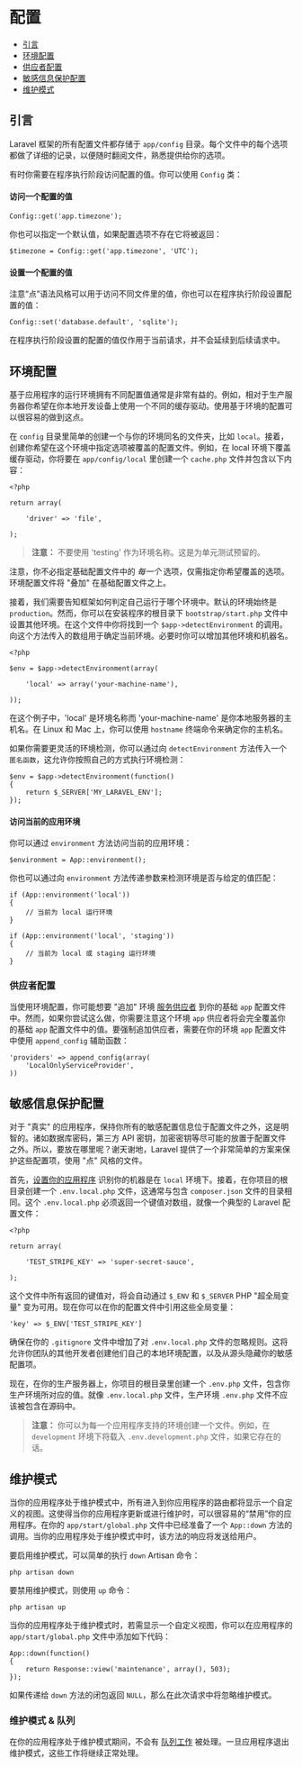 # 配置

- [引言](#introduction)
- [环境配置](#environment-configuration)
- [供应者配置](#provider-configuration)
- [敏感信息保护配置](#protecting-sensitive-configuration)
- [维护模式](#maintenance-mode)

<a name="introduction"></a>
## 引言

Laravel 框架的所有配置文件都存储于 `app/config` 目录。每个文件中的每个选项都做了详细的记录，以便随时翻阅文件，熟悉提供给你的选项。

有时你需要在程序执行阶段访问配置的值。你可以使用 `Config` 类：

#### 访问一个配置的值

	Config::get('app.timezone');

你也可以指定一个默认值，如果配置选项不存在它将被返回：

	$timezone = Config::get('app.timezone', 'UTC');

#### 设置一个配置的值

注意“点”语法风格可以用于访问不同文件里的值，你也可以在程序执行阶段设置配置的值：

	Config::set('database.default', 'sqlite');

在程序执行阶段设置的配置的值仅作用于当前请求，并不会延续到后续请求中。

<a name="environment-configuration"></a>
## 环境配置

基于应用程序的运行环境拥有不同配置值通常是非常有益的。例如，相对于生产服务器你希望在你本地开发设备上使用一个不同的缓存驱动。使用基于环境的配置可以很容易的做到这点。

在 `config` 目录里简单的创建一个与你的环境同名的文件夹，比如 `local`。接着，创建你希望在这个环境中指定选项被覆盖的配置文件。例如，在 local 环境下覆盖缓存驱动，你将要在 `app/config/local` 里创建一个 `cache.php` 文件并包含以下内容：

	<?php

	return array(

		'driver' => 'file',

	);

> **注意：** 不要使用 'testing' 作为环境名称。这是为单元测试预留的。

注意，你不必指定基础配置文件中的 _每一个_ 选项，仅需指定你希望覆盖的选项。环境配置文件将 "叠加" 在基础配置文件之上。

接着，我们需要告知框架如何判定自己运行于哪个环境中。默认的环境始终是 `production`。然而，你可以在安装程序的根目录下 `bootstrap/start.php` 文件中设置其他环境。在这个文件中你将找到一个 `$app->detectEnvironment` 的调用。向这个方法传入的数组用于确定当前环境。必要时你可以增加其他环境和机器名。

    <?php

    $env = $app->detectEnvironment(array(

        'local' => array('your-machine-name'),

    ));

在这个例子中，'local' 是环境名称而 'your-machine-name' 是你本地服务器的主机名。在 Linux 和 Mac 上，你可以使用 `hostname` 终端命令来确定你的主机名。

如果你需要更灵活的环境检测，你可以通过向 `detectEnvironment` 方法传入一个 `匿名函数`，这允许你按照自己的方式执行环境检测：

	$env = $app->detectEnvironment(function()
	{
		return $_SERVER['MY_LARAVEL_ENV'];
	});

#### 访问当前的应用环境

你可以通过 `environment` 方法访问当前的应用环境：

	$environment = App::environment();

你也可以通过向 `environment` 方法传递参数来检测环境是否与给定的值匹配：

	if (App::environment('local'))
	{
		// 当前为 local 运行环境
	}

	if (App::environment('local', 'staging'))
	{
		// 当前为 local 或 staging 运行环境
	}

<a name="provider-configuration"></a>
### 供应者配置

当使用环境配置，你可能想要 "追加" 环境 [服务供应者](/docs/ioc#service-providers) 到你的基础 `app` 配置文件中。然而，如果你尝试这么做，你需要注意这个环境 `app` 供应者将会完全覆盖你的基础 `app` 配置文件中的值。要强制追加供应者，需要在你的环境 `app` 配置文件中使用 `append_config` 辅助函数：

	'providers' => append_config(array(
		'LocalOnlyServiceProvider',
	))

<a name="protecting-sensitive-configuration"></a>
## 敏感信息保护配置

对于 "真实" 的应用程序，保持你所有的敏感配置信息位于配置文件之外，这是明智的。诸如数据库密码，第三方 API 密钥，加密密钥等尽可能的放置于配置文件之外。所以，要放在哪里呢？谢天谢地，Laravel 提供了一个非常简单的方案来保护这些配置项，使用 "点" 风格的文件。

首先，[设置你的应用程序](/docs/configuration#environment-configuration) 识别你的机器是在 `local` 环境下。接着，在你项目的根目录创建一个 `.env.local.php` 文件，这通常与包含 `composer.json` 文件的目录相同。这个 `.env.local.php` 必须返回一个键值对数组，就像一个典型的 Laravel 配置文件：

	<?php

	return array(

		'TEST_STRIPE_KEY' => 'super-secret-sauce',

	);

这个文件中所有返回的键值对，将会自动通过 `$_ENV` 和 `$_SERVER` PHP "超全局变量" 变为可用。现在你可以在你的配置文件中引用这些全局变量：

	'key' => $_ENV['TEST_STRIPE_KEY']

确保在你的 `.gitignore` 文件中增加了对 `.env.local.php` 文件的忽略规则。这将允许你团队的其他开发者创建他们自己的本地环境配置，以及从源头隐藏你的敏感配置项。

现在，在你的生产服务器上，你项目的根目录里创建一个 `.env.php` 文件，包含你生产环境所对应的值。就像 `.env.local.php` 文件，生产环境 `.env.php` 文件不应该被包含在源码中。

> **注意：** 你可以为每一个应用程序支持的环境创建一个文件。例如，在 `development` 环境下将载入 `.env.development.php` 文件，如果它存在的话。

<a name="maintenance-mode"></a>
## 维护模式

当你的应用程序处于维护模式中，所有进入到你应用程序的路由都将显示一个自定义的视图。这使得当你的应用程序更新或进行维护时，可以很容易的“禁用”你的应用程序。在你的 `app/start/global.php` 文件中已经准备了一个 `App::down` 方法的调用。当你的应用程序处于维护模式中时，该方法的响应将发送给用户。

要启用维护模式，可以简单的执行 `down` Artisan 命令：

	php artisan down

要禁用维护模式，则使用 `up` 命令：

	php artisan up

当你的应用程序处于维护模式时，若需显示一个自定义视图，你可以在应用程序的 `app/start/global.php` 文件中添加如下代码：

	App::down(function()
	{
		return Response::view('maintenance', array(), 503);
	});

如果传递给 `down` 方法的闭包返回 `NULL`，那么在此次请求中将忽略维护模式。

### 维护模式 & 队列

在你的应用程序处于维护模式期间，不会有 [队列工作](/docs/queues) 被处理。一旦应用程序退出维护模式，这些工作将继续正常处理。
